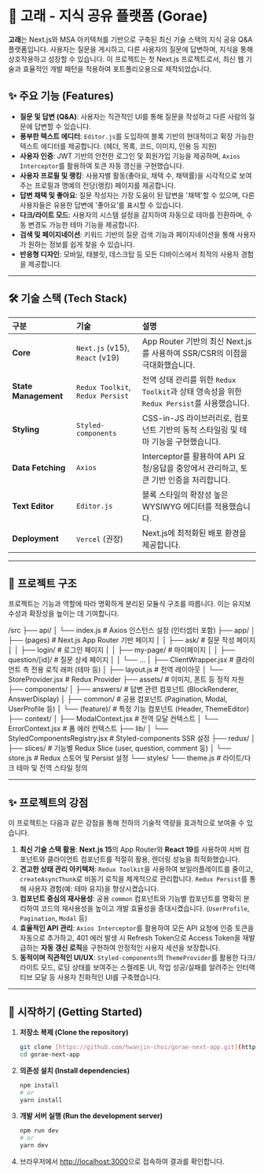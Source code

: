 # 🐋 고래 - 지식 공유 플랫폼 (Gorae)

**고래**는 Next.js와 MSA 아키텍처를 기반으로 구축된 최신 기술 스택의 지식 공유 Q&A 플랫폼입니다. 사용자는 질문을 게시하고, 다른 사용자의 질문에 답변하며, 지식을 통해 상호작용하고 성장할 수 있습니다. 이 프로젝트는 첫 Next.js 프로젝트로서, 최신 웹 기술과 효율적인 개발 패턴을 적용하여 포트폴리오용으로 제작되었습니다.

## ✨ 주요 기능 (Features)

- **질문 및 답변 (Q&A)**: 사용자는 직관적인 UI를 통해 질문을 작성하고 다른 사람의 질문에 답변할 수 있습니다.
- **풍부한 텍스트 에디터**: `Editor.js`를 도입하여 블록 기반의 현대적이고 확장 가능한 텍스트 에디터를 제공합니다. (헤더, 목록, 코드, 이미지, 인용 등 지원)
- **사용자 인증**: JWT 기반의 안전한 로그인 및 회원가입 기능을 제공하며, `Axios Interceptor`를 활용하여 토큰 자동 갱신을 구현했습니다.
- **사용자 프로필 및 랭킹**: 사용자별 활동(좋아요, 채택 수, 채택률)을 시각적으로 보여주는 프로필과 명예의 전당(랭킹) 페이지를 제공합니다.
- **답변 채택 및 좋아요**: 질문 작성자는 가장 도움이 된 답변을 '채택'할 수 있으며, 다른 사용자들은 유용한 답변에 '좋아요'를 표시할 수 있습니다.
- **다크/라이트 모드**: 사용자의 시스템 설정을 감지하여 자동으로 테마를 전환하며, 수동 변경도 가능한 테마 기능을 제공합니다.
- **검색 및 페이지네이션**: 키워드 기반의 질문 검색 기능과 페이지네이션을 통해 사용자가 원하는 정보를 쉽게 찾을 수 있습니다.
- **반응형 디자인**: 모바일, 태블릿, 데스크탑 등 모든 디바이스에서 최적의 사용자 경험을 제공합니다.

---

## 🛠️ 기술 스택 (Tech Stack)

| 구분                 | 기술                             | 설명                                                                                       |
| :------------------- | :------------------------------- | :----------------------------------------------------------------------------------------- |
| **Core**             | `Next.js` (v15), `React` (v19)   | App Router 기반의 최신 Next.js를 사용하여 SSR/CSR의 이점을 극대화했습니다.                 |
| **State Management** | `Redux Toolkit`, `Redux Persist` | 전역 상태 관리를 위한 `Redux Toolkit`과 상태 영속성을 위한 `Redux Persist`를 사용했습니다. |
| **Styling**          | `Styled-components`              | CSS-in-JS 라이브러리로, 컴포넌트 기반의 동적 스타일링 및 테마 기능을 구현했습니다.         |
| **Data Fetching**    | `Axios`                          | Interceptor를 활용하여 API 요청/응답을 중앙에서 관리하고, 토큰 기반 인증을 처리합니다.     |
| **Text Editor**      | `Editor.js`                      | 블록 스타일의 확장성 높은 WYSIWYG 에디터를 적용했습니다.                                   |
| **Deployment**       | `Vercel` (권장)                  | Next.js에 최적화된 배포 환경을 제공합니다.                                                 |

---

## 📂 프로젝트 구조

프로젝트는 기능과 역할에 따라 명확하게 분리된 모듈식 구조를 따릅니다. 이는 유지보수성과 확장성을 높이는 데 기여합니다.

/src
├── api/
│ └── index.js # Axios 인스턴스 설정 (인터셉터 포함)
├── app/
│ ├── (pages) # Next.js App Router 기반 페이지
│ │ ├── ask/ # 질문 작성 페이지
│ │ ├── login/ # 로그인 페이지
│ │ ├── my-page/ # 마이페이지
│ │ ├── question/[id]/ # 질문 상세 페이지
│ │ └── ...
│ ├── ClientWrapper.jsx # 클라이언트 측 전용 로직 래퍼 (테마 등)
│ ├── layout.js # 전역 레이아웃
│ └── StoreProvider.jsx # Redux Provider
├── assets/ # 이미지, 폰트 등 정적 자원
├── components/
│ ├── answers/ # 답변 관련 컴포넌트 (BlockRenderer, AnswerDisplay)
│ ├── common/ # 공용 컴포넌트 (Pagination, Modal, UserProfile 등)
│ └── (feature)/ # 특정 기능 컴포넌트 (Header, ThemeEditor)
├── context/
│ ├── ModalContext.jsx # 전역 모달 컨텍스트
│ └── ErrorContext.jsx # 폼 에러 컨텍스트
├── lib/
│ └── StyledComponentsRegistry.jsx # Styled-components SSR 설정
├── redux/
│ ├── slices/ # 기능별 Redux Slice (user, question, comment 등)
│ └── store.js # Redux 스토어 및 Persist 설정
└── styles/
└── theme.js # 라이트/다크 테마 및 전역 스타일 정의

---

## ✨ 프로젝트의 강점

이 프로젝트는 다음과 같은 강점을 통해 전하의 기술적 역량을 효과적으로 보여줄 수 있습니다.

1.  **최신 기술 스택 활용**: **Next.js 15**의 App Router와 **React 19**를 사용하여 서버 컴포넌트와 클라이언트 컴포넌트를 적절히 활용, 렌더링 성능을 최적화했습니다.
2.  **견고한 상태 관리 아키텍처**: `Redux Toolkit`을 사용하여 보일러플레이트를 줄이고, `createAsyncThunk`로 비동기 로직을 체계적으로 관리합니다. `Redux Persist`를 통해 사용자 경험(예: 테마 유지)을 향상시켰습니다.
3.  **컴포넌트 중심의 재사용성**: 공용 `common` 컴포넌트와 기능별 컴포넌트를 명확히 분리하여 코드의 재사용성을 높이고 개발 효율성을 증대시켰습니다. (`UserProfile`, `Pagination`, `Modal` 등)
4.  **효율적인 API 관리**: `Axios Interceptor`를 활용하여 모든 API 요청에 인증 토큰을 자동으로 추가하고, 401 에러 발생 시 Refresh Token으로 Access Token을 재발급하는 **자동 갱신 로직**을 구현하여 안정적인 사용자 세션을 보장합니다.
5.  **동적이며 직관적인 UI/UX**: `Styled-components`의 `ThemeProvider`를 활용한 다크/라이트 모드, 로딩 상태를 보여주는 스켈레톤 UI, 작업 성공/실패를 알려주는 인터랙티브 모달 등 사용자 친화적인 UI를 구축했습니다.

---

## 🚀 시작하기 (Getting Started)

1.  **저장소 복제 (Clone the repository)**

    ```bash
    git clone [https://github.com/hwanjin-choi/gorae-next-app.git](https://github.com/hwanjin-choi/gorae-next-app.git)
    cd gorae-next-app
    ```

2.  **의존성 설치 (Install dependencies)**

    ```bash
    npm install
    # or
    yarn install
    ```

3.  **개발 서버 실행 (Run the development server)**

    ```bash
    npm run dev
    # or
    yarn dev
    ```

4.  브라우저에서 [http://localhost:3000](http://localhost:3000)으로 접속하여 결과를 확인합니다.
